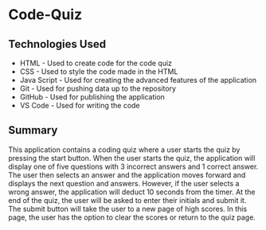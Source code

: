 # Code-Quiz

## Technologies Used
- HTML - Used to create code for the code quiz
- CSS - Used to style the code made in the HTML
- Java Script - Used for creating the advanced features of the application
- Git - Used for pushing data up to the repository
- GitHub - Used for publishing the application
- VS Code - Used for writing the code

## Summary
This application contains a coding quiz where a user starts the quiz by pressing the start button. When the user starts the quiz, the application will display one of five questions with 3 incorrect answers and 1 correct answer. The user then selects an answer and the application moves forward and displays the next question and answers. However, if the user selects a wrong answer, the application will deduct 10 seconds from the timer. At the end of the quiz, the user will be asked to enter their initials and submit it. The submit button will take the user to a new page of high scores. In this page, the user has the option to clear the scores or return to the quiz page.   